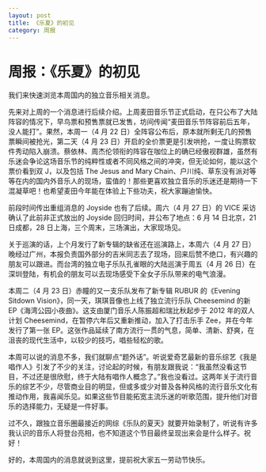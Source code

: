 ```yaml
---
layout: post
title: 《乐夏》的初见
category: 周报
---
```


# 周报：《乐夏》的初见

我们来快速浏览本周国内的独立音乐相关消息。

先来对上周的一个消息进行后续介绍。上周麦田音乐节正式启动，在只公布了大陆阵容的情况下，早鸟票和预售票就已发售，坊间传闻“麦田音乐节阵容前后五年，没人能打”。果然，本周一（4 月 22 日）全阵容公布后，原本就所剩无几的预售票瞬间被抢光，第二天（4 月 23 日）开启的全价票更是引发哄抢，一度让购票软件秀动陷入崩溃。蔡依林、周杰伦领衔的阵容在咖位上的确已经傲视群雄，虽然有乐迷会争论这场音乐节的纯粹性或者不同风格之间的冲突，但无论如何，能以这个票价看到双 J，以及包括 The Jesus and Mary Chain、户川纯、草东没有派对等等在内的国内外音乐人的现场，蛮值的！那些更喜欢独立音乐的乐迷还是期待一下混凝草吧！也希望麦田今年能在体验上下些功夫，祝大家蹦迪愉快。

前段时间传出重组消息的 Joyside 也有了后续。周六（4 月 27 日）的 VICE 采访确认了此前非正式放出的 Joyside 回归时间，并公布了地点：6 月 14 日北京，21 日成都，28 日上海，三个周末，三场演出，大家现场见。

关于巡演的话，上个月发行了新专辑的缺省还在巡演路上，本周六（4 月 27 日）晚经过广州，本报负责国外部分的吉米同志去了现场，回来后赞不绝口，有兴趣的朋友可以跟进。而台湾的独立电子乐队孔雀眼的大陆巡演于周五（4 月 26 日）在深圳登陆，有机会的朋友可以去现场感受下全女子乐队带来的电气浪漫。

本周二（4 月 23 日）赤瞳的又一支乐队发布了新专辑 RUBUR 的《Evening Sitdown Vision》，同一天，琪琪音像也上线了独立流行乐队 Cheesemind 的新 EP《海湾公园小夜曲》。这支由厦门音乐人陈振超和瑞比秋起步于 2012 年的双人计划 Cheesemind，在暂停六年后又重新推动，加入了打击乐手 Zee，并在今年发行了第一张 EP。这张作品延续了南方流行一贯的气息，简单、清新、舒爽，在沮丧的现代生活中，以较少的技巧，唱些轻松的歌。

本周可以说的消息不多，我们就聊点“题外话”。听说爱奇艺最新的音乐综艺《我是唱作人》引发了不少的关注，讨论起的时候，有朋友跟我说：“我虽然没看这节目，不过还是很欣慰，终于大陆有唱作人概念了。”我也没看过。这两年关于流行音乐的综艺不少，尽管商业目的明显，但或多或少对普及各种风格的流行音乐文化有推动作用，我喜闻乐见。如果这些节目能拓宽主流乐迷的听歌范围，提升他们对音乐的选择能力，无疑是一件好事。

过不久，跟独立音乐圈最接近的网综《乐队的夏天》就要开始录制了，听说有许多我认识的音乐人将登台亮相，也不知道这个节目最终呈现出来会是什么样子。祝好！

好的，本周国内的消息就说到这里，提前祝大家五一劳动节快乐。
